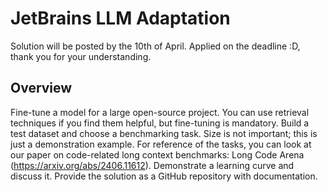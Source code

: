 # JetBrains LLM Adaptation

Solution will be posted by the 10th of April. Applied on the deadline :D, thank you for your understanding. 

## Overview
Fine-tune a model for a large open-source project. You can use retrieval techniques if you find them helpful, but fine-tuning is mandatory. Build a test dataset and choose a benchmarking task. Size is not important; this is just a demonstration example. For reference of the tasks, you can look at our paper on code-related long context benchmarks: Long Code Arena (https://arxiv.org/abs/2406.11612).
Demonstrate a learning curve and discuss it.
Provide the solution as a GitHub repository with documentation.

